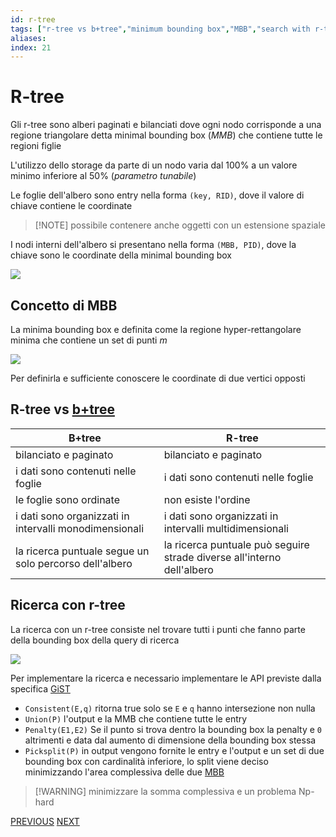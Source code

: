 ```yaml
---
id: r-tree
tags: ["r-tree vs b+tree","minimum bounding box","MBB","search with r-tree"]
aliases: 
index: 21
---
```


# R-tree

Gli r-tree sono alberi paginati e bilanciati dove ogni nodo corrisponde a una regione triangolare detta minimal bounding box (*MMB*) che contiene tutte le regioni figlie

L'utilizzo dello storage da parte di un nodo varia dal $100\%$ a un valore minimo inferiore al $50\%$ (*parametro tunabile*)

Le foglie dell'albero sono entry nella forma  `(key, RID)`, dove il valore di chiave contiene le coordinate
>[!NOTE] possibile contenere anche oggetti con un estensione spaziale

I nodi interni dell'albero si presentano nella forma `(MBB, PID)`, dove la chiave sono le coordinate della minimal bounding box

![](tecnologie_basi_dati/Pasted%20image%2020250216184643.png)

## Concetto di MBB

La minima bounding box e definita come la regione hyper-rettangolare minima che contiene un set di punti $m$

![](tecnologie_basi_dati/Pasted%20image%2020250216184057.png)

Per definirla e sufficiente conoscere le coordinate di due vertici opposti

## R-tree vs [b+tree](b+tree.md)


| B+tree                                                 | R-tree                                                                 |
| ------------------------------------------------------ | ---------------------------------------------------------------------- |
| bilanciato e paginato                                  | bilanciato e paginato                                                  |
| i dati sono contenuti nelle foglie                     | i dati sono contenuti nelle foglie                                     |
| le foglie sono ordinate                                | non esiste l'ordine                                                    |
| i dati sono organizzati in intervalli monodimensionali | i dati sono organizzati in intervalli multidimensionali                |
| la ricerca puntuale segue un solo percorso dell'albero | la ricerca puntuale può seguire strade diverse all'interno dell'albero |

## Ricerca con r-tree

La ricerca con un r-tree consiste nel trovare tutti i punti che fanno parte della bounding box della query di ricerca

![](tecnologie_basi_dati/Pasted%20image%2020250218100138.png)

Per implementare la ricerca e necessario implementare le API previste dalla specifica [GiST](GiST.md)

- `Consistent(E,q)` ritorna true solo se `E` e `q` hanno intersezione non nulla
- `Union(P)` l'output e la MMB che contiene tutte le entry
-  `Penalty(E1,E2)` Se il punto si trova dentro la bounding box la penalty e `0` altrimenti e data dal aumento di dimensione della bounding box stessa
- `Picksplit(P)` in output vengono fornite le entry e l'output e un set di due bounding box con cardinalità inferiore, lo split viene deciso minimizzando l'area complessiva delle due [MBB](#Concetto%20di%20MBB)
>[!WARNING] minimizzare la somma complessiva e un problema Np-hard  

[PREVIOUS](pages/indici_multidimensionali.md) [NEXT](top_k_queries.md)
